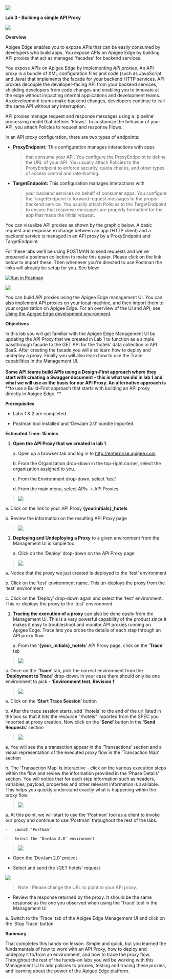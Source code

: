 ![](./media/image1.png)

**Lab 3 - Building a simple API Proxy**

![](./media/image2.png)

**Overview**

Apigee Edge enables you to expose APIs that can be easily consumed by
developers who build apps. You expose APIs on Apigee Edge by building
API proxies that act as managed 'facades' for backend services.

You expose APIs on Apigee Edge by implementing *API proxies*. An API
proxy is a bundle of XML configuration files and code (such as
JavaScript and Java) that implements the facade for your backend HTTP
services. API proxies decouple the developer-facing API from your
backend services, shielding developers from code changes and enabling
you to innovate at the edge without impacting internal applications and
development teams. As development teams make backend changes, developers
continue to call the same API without any interruption.

API proxies manage request and response messages using a 'pipeline'
processing model that defines 'Flows'. To customize the behavior of your
API, you attach Policies to request and response Flows.

In an API proxy configuration, there are two types of endpoints:

-   **ProxyEndpoint:** This configuration manages interactions with apps
    > that consume your API. You configure the ProxyEndpoint to define
    > the URL of your API. You usually attach Policies to the
    > ProxyEndpoint to enforce security, quota checks, and other types
    > of access control and rate-limiting.

-   **TargetEndpoint:** This configuration manages interactions with
    > your backend services on behalf of consumer apps. You configure
    > the TargetEndpoint to forward request messages to the proper
    > backend service. You usually attach Policies to the TargetEndpoint
    > to ensure that response messages are properly formatted for the
    > app that made the initial request.

You can visualize API proxies as shown by the graphic below. A basic
request and response exchange between an app (HTTP client) and a backend
service is managed in an API proxy by a ProxyEndpoint and
TargetEndpoint.
  
  

For these labs we'll be using POSTMAN to send requests and we've prepared a
postman collection to make this easier. Please click on the link below to
import these. Then whenever you're directed to use Postman the links will 
already be setup for you. See blow:
  

[![Run in Postman](https://run.pstmn.io/button.svg)](https://www.getpostman.com/run-collection/f0cef8dd2db670853820)
  
  


![](./media/image3.png)

You can build API proxies using the Apigee Edge management UI. You can
also implement API proxies on your local machine, and then import them
to your organization on Apigee Edge. For an overview of the UI and API,
see [Using the Apigee Edge development
environment](http://apigee.com/docs/api-services/content/using-apigee-edge-development-environment).

**Objectives**

In this lab you will get familiar with the Apigee Edge Management UI by
updating the API Proxy that we created in Lab 1 to function as a simple
passthrough facade to the GET API for the ‘hotels’ data collection in
API BaaS. After creating the facade you will also learn how to deploy
and undeploy a proxy. Finally you will also learn how to use the Trace
capabilities in the Management UI.\
\
**Some API teams build APIs using a Design-First approach where they
start with creating a Swagger document – this is what we did in lab 1
and what we will use as the basis for our API Proxy. An alternative
approach is** **to use a Build-First approach that starts with building
an API proxy directly in Apigee Edge. **

**Prerequisites**

-   Labs 1 & 2 are completed

-   Postman tool installed and ‘DevJam 2.0’ bundle imported.

**Estimated Time: 15 mins**

1)  **Open the API Proxy that we created in lab 1**.

    a.  Open up a browser tab and log in to http://enterprise.apigee.com

    b.  From the Organization drop-down in the top-right corner, select
        the organization assigned to you.

    c.  From the Environment drop-down, select ‘test’

    d.  From the main menu, select APIs → API Proxies

> ![](./media/image4.png)

a.  Click on the link to your API Proxy **{yourinitials}\_hotels**

b.  Review the information on the resulting API Proxy page

> ![](./media/image5.png)

1)  **Deploying and Undeploying a Proxy** to a given environment from
    the Management UI is simple too.

    a.  Click on the ‘Deploy’ drop-down on the API Proxy page

> ![](./media/image6.png)

a.  Notice that the proxy we just created is deployed to the ‘test’
    environment

b.  Click on the ‘test’ environment name. This un-deploys the proxy from
    the ‘test’ environment

c.  Click on the ‘Deploy’ drop-down again and select the
    ‘test’ environment. This re-deploys the proxy to the ‘test’
    environment

<!-- -->

1)  **Tracing the execution of a proxy** can also be done easily from
    the Management UI. This is a very powerful capability of the product
    since it makes it easy to troubleshoot and monitor API proxies
    running on Apigee Edge. Trace lets you probe the details of each
    step through an API proxy flow.

    a.  From the ‘**{your\_initials}\_hotels**’ API Proxy page, click on
        the ‘**Trace**’ tab

> ![](./media/image7.png)

a.  Once on the ‘**Trace**’ tab, pick the correct environment from the
    ‘**Deployment to Trace**’ drop-down. In your case there should only
    be one environment to pick - ‘**Environment test, Revision 1**’

> ![](./media/image8.png)

a.  Click on the ‘**Start Trace Session’** button

b.  After the trace session starts, add '/hotels' to the end of the url listed in the box so that it hits the resource "/hotels" imported from the SPEC you imported at proxy creation. Now click on the ‘**Send**’ button in
    the ‘**Send Requests**’ section

> ![](./media/image9.png)

a.  You will see the a transaction appear in the ‘Transactions’ section
    and a visual representation of the executed proxy flow in the
    ‘Transaction Map’ section

b.  The ‘Transaction Map’ is interactive - click on the various
    execution steps within the flow and review the information provided
    in the ‘Phase Details’ section. You will notice that for each step
    information such as headers, variables, payload, properties and
    other relevant information is available. This helps you quickly
    understand exactly what is happening within the proxy flow.

> ![](./media/image10.png)

a.  At this point, we will start to use the ‘Postman’ tool as a client
    to invoke our proxy and continue to use ‘Postman’ throughout the
    rest of the labs.

    -   Launch ‘Postman’

    -   Select the ‘DevJam 2.0’ environment

> ![](./media/image11.png)

-   Open the ‘DevJam 2.0’ project

-   Select and send the ‘/GET hotels’ request

![](./media/image12.png)

> Note : Please change the URL to point to your API proxy.

-   Review the response returned by the proxy. It should be the same
    response as the one you observed when using the ‘Trace’ tool in the
    Management UI

a.  Switch to the ‘Trace’ tab of the Apigee Edge Management UI and click
    on the ‘Stop Trace’ button

**Summary**

That completes this hands-on lesson. Simple and quick, but you learned
the fundamentals of how to work with an API Proxy, how to deploy and
undeploy it to/from an environment, and how to trace the proxy flow.
Throughout the rest of the hands-on labs you will be working with this
Management UI to add policies to proxies, testing and tracing these
proxies, and learning about the power of the Apigee Edge platform.

